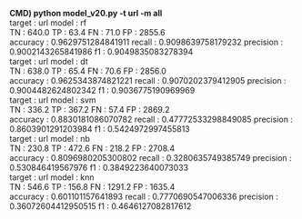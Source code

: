 <b>CMD) python model_v20.py -t url -m all</b>
<br>
target :         url    model :          rf<br>
TN :    640.0   TP :    63.4
FN :    71.0    FP :    2855.6<br>
accuracy :       0.9629751284841911
recall :         0.9098639758179232
precision :      0.9002143265841986
f1 :             0.9049835083278394
<br>
target :         url    model :          dt<br>
TN :    638.0   TP :    65.4
FN :    70.6    FP :    2856.0<br>
accuracy :       0.9625343874821221
recall :         0.9070202379412905
precision :      0.9004482624802342
f1 :             0.9036775190969969
<br>
target :         url    model :          svm<br>
TN :    336.2   TP :    367.2
FN :    57.4    FP :    2869.2<br>
accuracy :       0.8830181086070782
recall :         0.47772533298849085
precision :      0.8603901291203984
f1 :             0.5424972997455813
<br>
target :         url    model :          nb<br>
TN :    230.8   TP :    472.6
FN :    218.2   FP :    2708.4<br>
accuracy :       0.8096980205300802
recall :         0.3280635749385749
precision :      0.530846419567976
f1 :             0.3849223640073033
<br>
target :         url    model :          knn<br>
TN :    546.6   TP :    156.8
FN :    1291.2  FP :    1635.4<br>
accuracy :       0.601101157641893
recall :         0.7770690547006336
precision :      0.36072604412950515
f1 :             0.4646127082817612
